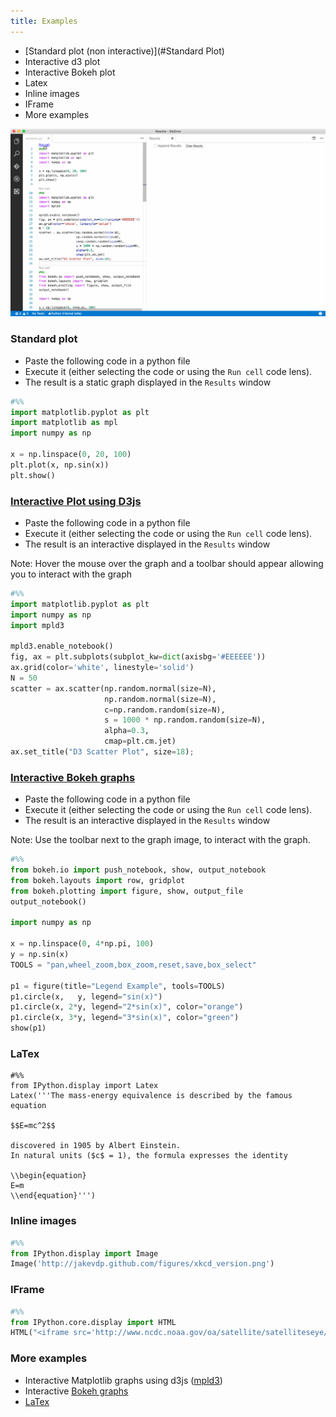 ```yaml
---
title: Examples
---
```


- [Standard plot (non interactive)](#Standard Plot)
- Interactive d3 plot
- Interactive Bokeh plot
- Latex
- Inline images
- IFrame
- More examples

![Examples](https://raw.githubusercontent.com/DonJayamanne/pythonVSCodeDocs/master/images/jupyter/examples.gif)

### Standard plot
- Paste the following code in a python file
- Execute it (either selecting the code or using the ```Run cell``` code lens).
- The result is a static graph displayed in the ```Results``` window

```python
#%%
import matplotlib.pyplot as plt
import matplotlib as mpl
import numpy as np

x = np.linspace(0, 20, 100)
plt.plot(x, np.sin(x))
plt.show() 
```

### [Interactive Plot using D3js](http://mpld3.github.io/)
- Paste the following code in a python file
- Execute it (either selecting the code or using the ```Run cell``` code lens).
- The result is an interactive displayed in the ```Results``` window

Note: Hover the mouse over the graph and a toolbar should appear allowing you to interact with the graph

```python
#%%
import matplotlib.pyplot as plt
import numpy as np
import mpld3

mpld3.enable_notebook()
fig, ax = plt.subplots(subplot_kw=dict(axisbg='#EEEEEE'))
ax.grid(color='white', linestyle='solid')
N = 50
scatter = ax.scatter(np.random.normal(size=N),
                     np.random.normal(size=N),
                     c=np.random.random(size=N),
                     s = 1000 * np.random.random(size=N),
                     alpha=0.3,
                     cmap=plt.cm.jet)
ax.set_title("D3 Scatter Plot", size=18);
```


### [Interactive Bokeh graphs](http://bokeh.pydata.org/en/latest/docs/gallery.html)
- Paste the following code in a python file
- Execute it (either selecting the code or using the ```Run cell``` code lens).
- The result is an interactive displayed in the ```Results``` window

Note: Use the toolbar next to the graph image, to interact with the graph.

```python
#%%
from bokeh.io import push_notebook, show, output_notebook
from bokeh.layouts import row, gridplot
from bokeh.plotting import figure, show, output_file
output_notebook()

import numpy as np

x = np.linspace(0, 4*np.pi, 100)
y = np.sin(x)
TOOLS = "pan,wheel_zoom,box_zoom,reset,save,box_select"

p1 = figure(title="Legend Example", tools=TOOLS)
p1.circle(x,   y, legend="sin(x)")
p1.circle(x, 2*y, legend="2*sin(x)", color="orange")
p1.circle(x, 3*y, legend="3*sin(x)", color="green")
show(p1)
```

### LaTex
```pytohn
#%%
from IPython.display import Latex
Latex('''The mass-energy equivalence is described by the famous equation

$$E=mc^2$$

discovered in 1905 by Albert Einstein.
In natural units ($c$ = 1), the formula expresses the identity

\\begin{equation}
E=m
\\end{equation}''')
```

### Inline images
```python
#%%
from IPython.display import Image
Image('http://jakevdp.github.com/figures/xkcd_version.png')
```

### IFrame
```python
#%%
from IPython.core.display import HTML
HTML("<iframe src='http://www.ncdc.noaa.gov/oa/satellite/satelliteseye/cyclones/pfctstorm91/pfctstorm.html' width='750' height='600'></iframe>")
```

### More examples 
- Interactive Matplotlib graphs using d3js ([mpld3](http://mpld3.github.io/examples/index.html)) 
- Interactive [Bokeh graphs](http://bokeh.pydata.org/en/latest/docs/gallery.html) 
- [LaTex](http://matplotlib.org/users/usetex.html)
